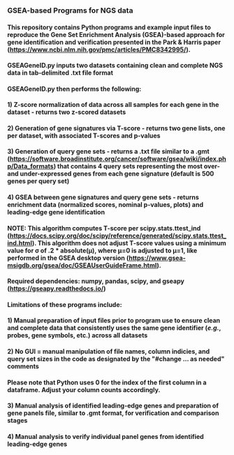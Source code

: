 ### GSEA-based Programs for NGS data
#### This repository contains Python programs and example input files to reproduce the Gene Set Enrichment Analysis (GSEA)-based approach for gene identification and verification presented in the Park & Harris paper (https://www.ncbi.nlm.nih.gov/pmc/articles/PMC8342995/). 

#### GSEAGeneID.py inputs two datasets containing clean and complete NGS data in tab-delimited .txt file format
#### GSEAGeneID.py then performs the following:
#### 1) Z-score normalization of data across all samples for each gene in the dataset - returns two z-scored datasets
#### 2) Generation of gene signatures via T-score - returns two gene lists, one per dataset, with associated T-scores and p-values
#### 3) Generation of query gene sets - returns a .txt file similar to a .gmt (https://software.broadinstitute.org/cancer/software/gsea/wiki/index.php/Data_formats) that contains 4 query sets representing the most over- and under-expressed genes from each gene signature (default is 500 genes per query set)
#### 4) GSEA between gene signatures and query gene sets - returns enrichment data (normalized scores, nominal p-values, plots) and leading-edge gene identification

#### NOTE: This algorithm computes T-score per scipy.stats.ttest_ind (https://docs.scipy.org/doc/scipy/reference/generated/scipy.stats.ttest_ind.html). This algorithm does not adjust T-score values using a minimum value for σ of .2 * absolute(μ), where μ=0 is adjusted to μ=1, like performed in the GSEA desktop version (https://www.gsea-msigdb.org/gsea/doc/GSEAUserGuideFrame.html).
#### Required dependencies: numpy, pandas, scipy, and gseapy (https://gseapy.readthedocs.io/)

#### Limitations of these programs include:
#### 1) Manual preparation of input files prior to program use to ensure clean and complete data that consistently uses the same gene identifier (_e.g._, probes, gene symbols, etc.) across all datasets
#### 2) No GUI = manual manipulation of file names, column indicies, and query set sizes in the code as designated by the "#change ... as needed" comments
#### Please note that Python uses 0 for the index of the first column in a dataframe. Adjust your column counts accordingly.
#### 3) Manual analysis of identified leading-edge genes and preparation of gene panels file, similar to .gmt format, for verification and comparison stages
#### 4) Manual analysis to verify individual panel genes from identified leading-edge genes
